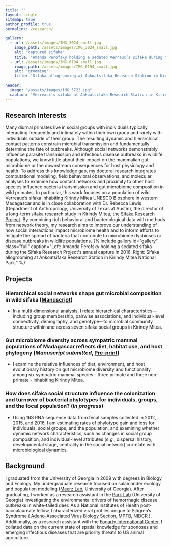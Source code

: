 ```yaml
---
title: ""
layout: single
sitemap: true
author_profile: true
permalink: /research/

gallery:
  - url: /assets/images/IMG_3024_small.jpg
    image_path: /assets/images/IMG_3024_small.jpg
    alt: "captured sifaka"
    title: "Amanda Perofsky holding a sedated Verraux’s sifaka during the Sifaka Research Project's annual capture in 2016. The Sifaka Research Project at Ankoatsifaka Research Station captures animals periodically to mark them with collars, to monitor health, and to collect genetic material."
  - url: /assets/images/IMG_6194_small.jpg
    image_path: /assets/images/IMG_6194_small.jpg
    alt: "grooming"
    title: "Sifaka allogrooming at Ankoatsifaka Research Station in Kirindy Mitea National Park. Sifaka regularly groom one another with their toothcombs and tongues to remove ectoparasites. Photo credit: Amanda Perofsky"

header:
  image: "/assets/images/IMG_5722.jpg"
  caption: "Verreaux's sifaka at Ankoatsifaka Research Station in Kirindy Mitea National Park, Madagascar. Credit: Amanda Perofsky"
---
```

## Research Interests

Many diurnal primates live in social groups with individuals typically interacting frequently and intimately within their own group and rarely with individuals outside of their group. The resulting dynamic and hierarchical contact patterns constrain microbial transmission and fundamentally determine the fate of outbreaks. Although social networks demonstrably influence parasite transmission and infectious disease outbreaks in wildlife populations, we know little about their impact on the mammalian gut microbiome or the downstream consequences for host physiology and health. To address this knowledge gap, my doctoral research integrates computational modeling, field behavioral observations, and molecular analyses to examine how contact networks and proximity to other host species influence bacteria transmission and gut microbiome composition in wild primates. In particular, this work focuses on a population of wild Verreaux’s sifaka inhabiting Kirindy Mitea UNESCO Biosphere in western Madagascar and is in close collaboration with Dr. Rebecca Lewis (Department of Anthropology, University of Texas at Austin), the director of a long-term sifaka research study in Kirindy Mitea, the [Sifaka Research Project](http://labs.la.utexas.edu/ankoatsifaka/sifaka-research-project/). By combining rich behavioral and bacteriological data with methods from network theory, my research aims to improve our understanding of how social interactions impact microbiome health and to inform efforts to mitigate the spread of bacteria that contribute to microbiome dysbioses or disease outbreaks in wildlife populations.
{% include gallery id="gallery" class="full" caption="Left: Amanda Perofsky holding a sedated sifaka during the Sifaka Research Project's annual capture in 2016. Right: Sifaka allogrooming at Ankoatsifaka Research Station in Kirindy Mitea National Park." %}

## Projects

### Hierarchical social networks shape gut microbial composition in wild sifaka ([Manuscript](http://rspb.royalsocietypublishing.org/content/284/1868/20172274))
- In a multi-dimensional analysis, I relate hierarchical characteristics—including group membership, pairwise associations, and individual-level connectivity, demography, and genotype—to microbial community structure within and across seven sifaka social groups in Kirindy Mitea. 

### Gut microbiome diversity across sympatric mammal populations of Madagascar reflects diet, habitat use, and host phylogeny (_Manuscript submitted_, [Pre-print](https://doi.org/10.1101/293282))
- I examine the relative influences of diet, environment, and host evolutionary history on gut microbiome diversity and functionality among six sympatric mammal species - three primate and three non-primate - inhabiting Kirindy Mitea.

### How does sifaka social structure influence the colonization and turnover of bacterial phylotypes for individuals, groups, and the focal population? (_In progress_)
- Using 16S RNA sequence data from fecal samples collected in 2012, 2015, and 2016, I am estimating rates of phylotype gain and loss for individuals, social groups, and the population, and examining whether dynamic network characteristics, such as changes in social group composition, and individual-level attributes (_e.g._, dispersal history, developmental stage, centrality in the social network) correlate with microbiological dynamics. 

## Background

I graduated from the University of Georgia in 2009 with degrees in Biology and Ecology. My undergraduate research focused on salamander ecology and population modeling ([Maerz Lab](http://jcmaerz.wixsite.com/maerzlab), University of Georgia). After graduating, I worked as a research assistant in the [Park Lab](http://parklab.ecology.uga.edu/) (University of Georgia) investigating the environmental drivers of hemorrhagic disease outbreaks in white-tailed deer. As a National Institutes of Health post-baccalaureate fellow, I characterized viral profiles unique to Sjögren’s Syndrome ( [Adeno-Associated Virus Biology Section, MPTB, NIDCR](https://www.nidcr.nih.gov/research/NIDCRLaboratories/MolecularPhysiology/Adeno-AssociatedVirus.htm) ). Additionally, as a research assistant with the [Fogarty International Center](https://www.fic.nih.gov/about/staff/pages/epidemiology-population.aspx), I collated data on the current state of spatial knowledge for zoonoses and emerging infectious diseases that are priority threats to US animal agriculture.
